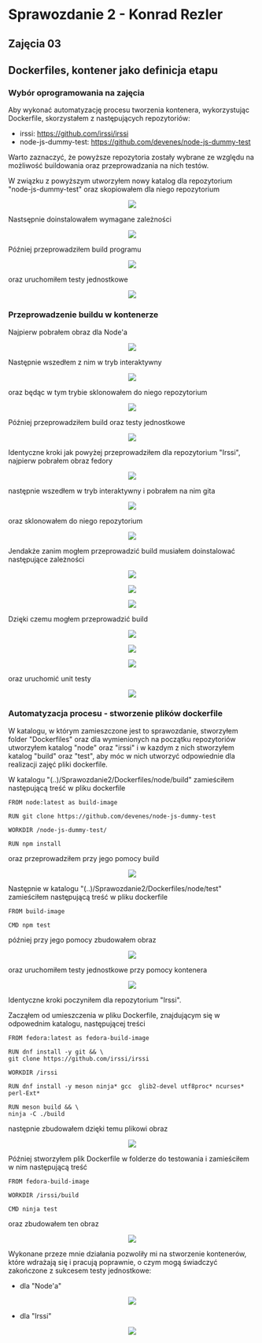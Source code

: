 # Sprawozdanie 2 - Konrad Rezler
## Zajęcia 03
## Dockerfiles, kontener jako definicja etapu
### Wybór oprogramowania na zajęcia
Aby wykonać automatyzację procesu tworzenia kontenera, wykorzystując Dockerfile, skorzystałem z następujących repozytoriów:
- irssi: https://github.com/irssi/irssi
- node-js-dummy-test: https://github.com/devenes/node-js-dummy-test

Warto zaznaczyć, że powyższe repozytoria zostały wybrane ze względu na możliwość buildowania oraz przeprowadzania na nich testów.

W związku z powyższym utworzyłem nowy katalog dla repozytorium "node-js-dummy-test" oraz skopiowałem dla niego repozytorium 
<p align="center">
 <img src="https://github.com/InzynieriaOprogramowaniaAGH/MDO2024_INO/blob/KR409837/ITE/GCL4/KR409837/Sprawozdanie2/Lab3/1. klonowanie repo.png">
</p>

Nastsępnie doinstalowałem wymagane zależności
<p align="center">
 <img src="https://github.com/InzynieriaOprogramowaniaAGH/MDO2024_INO/blob/KR409837/ITE/GCL4/KR409837/Sprawozdanie2/Lab3/2. doinstaluj wymagane zaleznosci.png">
</p>

Później przeprowadziłem build programu
<p align="center">
 <img src="https://github.com/InzynieriaOprogramowaniaAGH/MDO2024_INO/blob/KR409837/ITE/GCL4/KR409837/Sprawozdanie2/Lab3/3.1. instalacja zaleznosci.png">
</p>

oraz uruchomiłem testy jednostkowe
<p align="center">
 <img src="https://github.com/InzynieriaOprogramowaniaAGH/MDO2024_INO/blob/KR409837/ITE/GCL4/KR409837/Sprawozdanie2/Lab3/3.1.1 testy jednostkowe.png">
</p>

### Przeprowadzenie buildu w kontenerze

Najpierw pobrałem obraz dla Node'a
<p align="center">
 <img src="https://github.com/InzynieriaOprogramowaniaAGH/MDO2024_INO/blob/KR409837/ITE/GCL4/KR409837/Sprawozdanie2/Lab3/4. pobranie obrazu node'a.png">
</p>

Następnie wszedłem z nim w tryb interaktywny
<p align="center">
 <img src="https://github.com/InzynieriaOprogramowaniaAGH/MDO2024_INO/blob/KR409837/ITE/GCL4/KR409837/Sprawozdanie2/Lab3/5. przejscie w tryb interaktywny.png">
</p>

oraz będąc w tym trybie sklonowałem do niego repozytorium
<p align="center">
 <img src="https://github.com/InzynieriaOprogramowaniaAGH/MDO2024_INO/blob/KR409837/ITE/GCL4/KR409837/Sprawozdanie2/Lab3/6. klonowanie repozytorium do kontenera w trybie interaktywny.png">

 Później przeprowadziłem build oraz testy jednostkowe
<p align="center">
 <img src="https://github.com/InzynieriaOprogramowaniaAGH/MDO2024_INO/blob/KR409837/ITE/GCL4/KR409837/Sprawozdanie2/Lab3/7. isntalacje zaleznosci i testy jednostkowe.png">
</p>

Identyczne kroki jak powyżej przeprowadziłem dla repozytorium "Irssi", najpierw pobrałem obraz fedory
<p align="center">
 <img src="https://github.com/InzynieriaOprogramowaniaAGH/MDO2024_INO/blob/KR409837/ITE/GCL4/KR409837/Sprawozdanie2/Lab3/8. pobranie obrazu fedora.png">
</p>

następnie wszedłem w tryb interaktywny i pobrałem na nim gita
<p align="center">
 <img src="https://github.com/InzynieriaOprogramowaniaAGH/MDO2024_INO/blob/KR409837/ITE/GCL4/KR409837/Sprawozdanie2/Lab3/9. uruchomienie kontenera w trybie interaktywnym i pobranie gita.png">
</p>

oraz sklonowałem do niego repozytorium 
 
<p align="center">
 <img src="https://github.com/InzynieriaOprogramowaniaAGH/MDO2024_INO/blob/KR409837/ITE/GCL4/KR409837/Sprawozdanie2/Lab3/10. pobranie gita i pobranie zaleznosci.png">
</p>

Jendakże zanim mogłem przeprowadzić build musiałem doinstalować następujące zależności
<p align="center">
 <img src="https://github.com/InzynieriaOprogramowaniaAGH/MDO2024_INO/blob/KR409837/ITE/GCL4/KR409837/Sprawozdanie2/Lab3/11. kolejne pobranie zaleznosci.png">
</p>
<p align="center">
 <img src="https://github.com/InzynieriaOprogramowaniaAGH/MDO2024_INO/blob/KR409837/ITE/GCL4/KR409837/Sprawozdanie2/Lab3/12. kolejne zaleznosci.png">
</p>
<p align="center">
 <img src="https://github.com/InzynieriaOprogramowaniaAGH/MDO2024_INO/blob/KR409837/ITE/GCL4/KR409837/Sprawozdanie2/Lab3/13. jeszcze kolejne zaleznosci.png">
</p>

Dzięki czemu mogłem przeprowadzić build
<p align="center">
 <img src="https://github.com/InzynieriaOprogramowaniaAGH/MDO2024_INO/blob/KR409837/ITE/GCL4/KR409837/Sprawozdanie2/Lab3/14. build programu.png">
</p>
<p align="center">
 <img src="https://github.com/InzynieriaOprogramowaniaAGH/MDO2024_INO/blob/KR409837/ITE/GCL4/KR409837/Sprawozdanie2/Lab3/15. message do builda.png">
</p>
<p align="center">
 <img src="https://github.com/InzynieriaOprogramowaniaAGH/MDO2024_INO/blob/KR409837/ITE/GCL4/KR409837/Sprawozdanie2/Lab3/16. build ciag dalszy.png">
</p>

oraz uruchomić unit testy
<p align="center">
 <img src="https://github.com/InzynieriaOprogramowaniaAGH/MDO2024_INO/blob/KR409837/ITE/GCL4/KR409837/Sprawozdanie2/Lab3/17. unit testy.png">
</p>

### Automatyzacja procesu - stworzenie plików dockerfile

W katalogu, w którym zamieszczone jest to sprawozdanie, stworzyłem folder "Dockerfiles" oraz dla wymienionych na początku repozytoriów utworzyłem katalog "node" oraz "irssi" i w kazdym z nich stworzyłem katalog "build" oraz "test", aby móc w nich utworzyć odpowiednie dla realizacji zajęć pliki dockerfile.

W katalogu "(..)/Sprawozdanie2/Dockerfiles/node/build" zamieściłem następującą treść w pliku dockerfile
```
FROM node:latest as build-image

RUN git clone https://github.com/devenes/node-js-dummy-test

WORKDIR /node-js-dummy-test/ 

RUN npm install 
```

oraz przeprowadziłem przy jego pomocy build
<p align="center">
 <img src="https://github.com/InzynieriaOprogramowaniaAGH/MDO2024_INO/blob/KR409837/ITE/GCL4/KR409837/Sprawozdanie2/Lab3/18. tworzenie obrazu z dockerfila.png">
</p>

Następnie w katalogu "(..)/Sprawozdanie2/Dockerfiles/node/test" zamieściłem następującą treść w pliku dockerfile
```
FROM build-image 

CMD npm test
```

później przy jego pomocy zbudowałem obraz
<p align="center">
 <img src="https://github.com/InzynieriaOprogramowaniaAGH/MDO2024_INO/blob/KR409837/ITE/GCL4/KR409837/Sprawozdanie2/Lab3/20. budowa obrazu.png">
</p>

oraz uruchomiłem testy jednostkowe przy pomocy kontenera
<p align="center">
 <img src="https://github.com/InzynieriaOprogramowaniaAGH/MDO2024_INO/blob/KR409837/ITE/GCL4/KR409837/Sprawozdanie2/Lab3/21. uruchomienie kontenera.png">
</p>

Identyczne kroki poczyniłem dla repozytorium "Irssi".

Zacząłem od umieszczenia w pliku Dockerfile, znajdującym się w odpowednim katalogu, następującej treści
```
FROM fedora:latest as fedora-build-image

RUN dnf install -y git && \
git clone https://github.com/irssi/irssi

WORKDIR /irssi 

RUN dnf install -y meson ninja* gcc  glib2-devel utf8proc* ncurses* perl-Ext*

RUN meson build && \
ninja -C ./build
```

następnie zbudowałem dzięki temu plikowi obraz
<p align="center">
 <img src="https://github.com/InzynieriaOprogramowaniaAGH/MDO2024_INO/blob/KR409837/ITE/GCL4/KR409837/Sprawozdanie2/Lab3/22. Zbudowanie obraz.png">
</p>

Później stworzyłem plik Dockerfile w folderze do testowania i zamieściłem w nim następującą treść
```
FROM fedora-build-image

WORKDIR /irssi/build

CMD ninja test
```

oraz zbudowałem ten obraz
<p align="center">
 <img src="https://github.com/InzynieriaOprogramowaniaAGH/MDO2024_INO/blob/KR409837/ITE/GCL4/KR409837/Sprawozdanie2/Lab3/23. budowa obrazu do testowania.png">
</p>

Wykonane przeze mnie działania pozwoliły mi na stworzenie kontenerów, które wdrażają się i pracują poprawnie, o czym mogą świadczyć zakończone z sukcesem testy jednostkowe:
- dla "Node'a"
<p align="center">
 <img src="https://github.com/InzynieriaOprogramowaniaAGH/MDO2024_INO/blob/KR409837/ITE/GCL4/KR409837/Sprawozdanie2/Lab3/24. wykaz ze wdraza i pracuje.png">
</p>

- dla "Irssi"
<p align="center">
 <img src="https://github.com/InzynieriaOprogramowaniaAGH/MDO2024_INO/blob/KR409837/ITE/GCL4/KR409837/Sprawozdanie2/Lab3/25. wykaz ze wdraza i pracuje.png">
</p>
